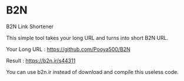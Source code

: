 # B2N

B2N Link Shortener

This simple tool takes your long URL and turns into short B2N URL.

Your Long URL : 
https://github.com/Pooya500/B2N

Result : 
https://b2n.ir/s44311

You can use b2n.ir instead of download and compile this useless code.
